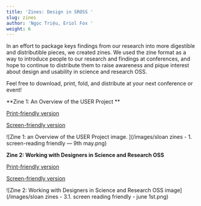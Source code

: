 ```yaml
---
title: 'Zines: Design in SROSS '
slug: zines
author: 'Ngọc Triệu, Eriol Fox '
weight: 6
---
```

In an effort to package keys findings from our research into more digestible and distributible pieces, we created zines. We used the zine format as a way to introduce people to our research and findings at conferences, and hope to continue to distribute them to raise awareness and pique interest about design and usability in science and research OSS. 



Feel free to download, print, fold, and distribute at your next conference or event!



**Zine 1: An Overview of the USER Project **

[Print-friendly version](https://github.com/simplysecure/USER_project/blob/937949984acf3e3673bb50d59ee6a12d018ce428/research-outputs/Zine%201%20Print.pdf)

[Screen-friendly version](https://github.com/simplysecure/USER_project/blob/937949984acf3e3673bb50d59ee6a12d018ce428/research-outputs/Zine%201%20Screen.pdf)

![Zine 1: an Overview of the USER Project image. ](/images/sloan zines - 1. screen-reading friendly — 9th may.png)



**Zine 2: Working with Designers in Science and Research OSS**

[Print-friendly version](https://github.com/simplysecure/USER_project/blob/937949984acf3e3673bb50d59ee6a12d018ce428/research-outputs/Zine%202%20Print.pdf)

[Screen-friendly version](https://github.com/simplysecure/USER_project/blob/937949984acf3e3673bb50d59ee6a12d018ce428/research-outputs/Zine%202%20Screen.pdf)

![Zine 2: Working with Designers in Science and Research OSS image](/images/sloan zines - 3.1. screen reading friendly - june 1st.png)
